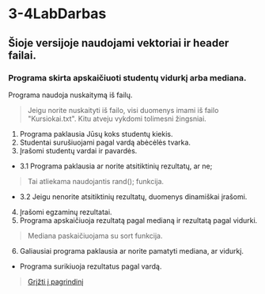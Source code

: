 # 3-4LabDarbas
## Šioje versijoje naudojami vektoriai ir header failai.
### Programa skirta apskaičiuoti studentų vidurkį arba mediana.
Programa naudoja nuskaitymą iš failų.
>Jeigu norite nuskaityti iš failo, visi duomenys imami iš failo "Kursiokai.txt". Kitu atveju vykdomi tolimesni žingsniai.
1. Programa paklausia Jūsų koks studentų kiekis.
2. Studentai surušiuojami pagal vardą abėcėlės tvarka.
3. Įrašomi studentų vardai ir pavardės.
* 3.1 Programa paklausia ar norite atsitiktinių rezultatų, ar ne;
> Tai atliekama naudojantis rand(); funkcija.
* 3.2 Jeigu nenorite atsitiktinių rezultatų, duomenys dinamiškai įrašomi.
4. Įrašomi egzaminų rezultatai.
5. Programa apskaičiuoja rezultatą pagal medianą ir rezultatą pagal vidurki.
> Mediana paskaičiuojama su sort <algorithm> funkcija.
6. Galiausiai programa paklausia ar norite pamatyti mediana, ar vidurkį.
* Programa surikiuoja rezultatus pagal vardą.
>[Grįžti į pagrindinį](https://github.com/DainiusKun/3-4LabDarbas/tree/master)
